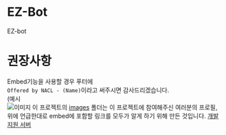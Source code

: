 # EZ-Bot
EZ-bot

# 권장사항
Embed기능을 사용할 경우 푸터에  
``Offered by NACL - (Name)``이라고
써주시면 감사드리겠습니다.  
(예시  
![이미지](https://raw.githubusercontent.com/Shio7/EZ-Bot/master/images/others/20200526_232411.jpg)
이 프로젝트의 [images](https://github.com/Shio7/EZ-Bot/tree/master/images) 폴더는 이 프로젝트에 참여해주신 여러분의 프로필, 위에 언급한대로
embed에 포함할 링크를 모두가 알게 하기 위해 만든 것입니다.
[개발 지원 서버](https://discord.gg/HerTmj5)
